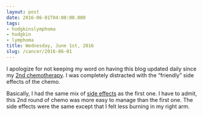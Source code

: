 ```yaml
---
layout: post
date: 2016-06-01T04:00:00.000
tags:
- hodgkinslymphoma
- hodgkin
- lymphoma
title: Wednesday, June 1st, 2016
slug: /cancer/2016-06-01
---
```

I apologize for not keeping my word on having this blog updated daily since my [2nd chemotherapy](http://gothodgkin.tumblr.com/post/144941975578/2nd-chemo). I was completely distracted with the “friendly” side effects of the chemo.

Basically, I had the same mix of [side effects](http://gothodgkin.tumblr.com/post/144523208178/tuesday-may-17-2016-finally-a-week-has-been) as the first one. I have to admit, this 2nd round of chemo was more easy to manage than the first one. The side effects were the same except that I felt less burning in my right arm.